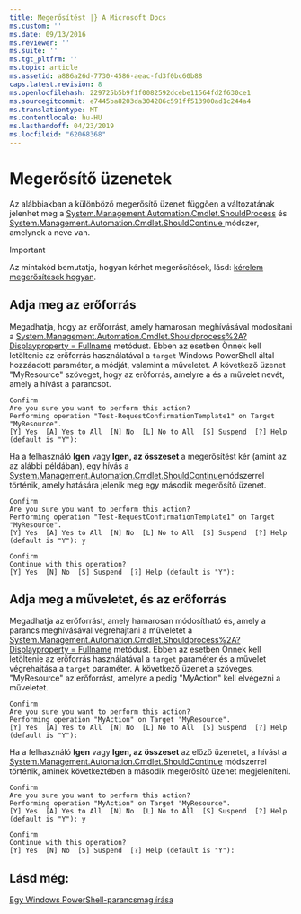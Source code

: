 ```yaml
---
title: Megerősítést |} A Microsoft Docs
ms.custom: ''
ms.date: 09/13/2016
ms.reviewer: ''
ms.suite: ''
ms.tgt_pltfrm: ''
ms.topic: article
ms.assetid: a886a26d-7730-4586-aeac-fd3f0bc60b88
caps.latest.revision: 8
ms.openlocfilehash: 229725b5b9f1f0082592dcebe11564fd2f630ce1
ms.sourcegitcommit: e7445ba8203da304286c591ff513900ad1c244a4
ms.translationtype: MT
ms.contentlocale: hu-HU
ms.lasthandoff: 04/23/2019
ms.locfileid: "62068368"
---
```

# <a name="confirmation-messages"></a>Megerősítő üzenetek

Az alábbiakban a különböző megerősítő üzenet függően a változatának jelenhet meg a [System.Management.Automation.Cmdlet.ShouldProcess](/dotnet/api/System.Management.Automation.Cmdlet.ShouldProcess) és [System.Management.Automation.Cmdlet.ShouldContinue ](/dotnet/api/System.Management.Automation.Cmdlet.ShouldContinue) módszer, amelynek a neve van.

> [!IMPORTANT]
> Az mintakód bemutatja, hogyan kérhet megerősítések, lásd: [kérelem megerősítések hogyan](./how-to-request-confirmations.md).

## <a name="specifying-the-resource"></a>Adja meg az erőforrás

Megadhatja, hogy az erőforrást, amely hamarosan meghívásával módosítani a [System.Management.Automation.Cmdlet.Shouldprocess%2A? Displayproperty = Fullname](/dotnet/api/System.Management.Automation.Cmdlet.ShouldProcess?view=powershellsdk-1.1.0) metódust. Ebben az esetben Önnek kell letöltenie az erőforrás használatával a `target` Windows PowerShell által hozzáadott paraméter, a módját, valamint a műveletet. A következő üzenet "MyResource" szöveget, hogy az erőforrás, amelyre a és a művelet nevét, amely a hívást a parancsot.

```output
Confirm
Are you sure you want to perform this action?
Performing operation "Test-RequestConfirmationTemplate1" on Target "MyResource".
[Y] Yes  [A] Yes to All  [N] No  [L] No to All  [S] Suspend  [?] Help (default is "Y"):
```

Ha a felhasználó **Igen** vagy **Igen, az összeset** a megerősítést kér (amint az az alábbi példában), egy hívás a [System.Management.Automation.Cmdlet.ShouldContinue](/dotnet/api/System.Management.Automation.Cmdlet.ShouldContinue)módszerrel történik, amely hatására jelenik meg egy második megerősítő üzenet.

```output
Confirm
Are you sure you want to perform this action?
Performing operation "Test-RequestConfirmationTemplate1" on Target "MyResource".
[Y] Yes  [A] Yes to All  [N] No  [L] No to All  [S] Suspend  [?] Help (default is "Y"): y

Confirm
Continue with this operation?
[Y] Yes  [N] No  [S] Suspend  [?] Help (default is "Y"):
```

## <a name="specifying-the-operation-and-resource"></a>Adja meg a műveletet, és az erőforrás

Megadhatja az erőforrást, amely hamarosan módosítható és, amely a parancs meghívásával végrehajtani a műveletet a [System.Management.Automation.Cmdlet.Shouldprocess%2A? Displayproperty = Fullname](/dotnet/api/System.Management.Automation.Cmdlet.ShouldProcess?view=powershellsdk-1.1.0) metódust. Ebben az esetben Önnek kell letöltenie az erőforrás használatával a `target` paraméter és a művelet végrehajtása a `target` paraméter. A következő üzenet a szöveges, "MyResource" az erőforrást, amelyre a pedig "MyAction" kell elvégezni a műveletet.

```output
Confirm
Are you sure you want to perform this action?
Performing operation "MyAction" on Target "MyResource".
[Y] Yes  [A] Yes to All  [N] No  [L] No to All  [S] Suspend  [?] Help (default is "Y"):
```

Ha a felhasználó **Igen** vagy **Igen, az összeset** az előző üzenetet, a hívást a [System.Management.Automation.Cmdlet.ShouldContinue](/dotnet/api/System.Management.Automation.Cmdlet.ShouldContinue) módszerrel történik, aminek következtében a második megerősítő üzenet megjeleníteni.

```output
Confirm
Are you sure you want to perform this action?
Performing operation "MyAction" on Target "MyResource".
[Y] Yes  [A] Yes to All  [N] No  [L] No to All  [S] Suspend  [?] Help (default is "Y"): y

Confirm
Continue with this operation?
[Y] Yes  [N] No  [S] Suspend  [?] Help (default is "Y"):
```

## <a name="see-also"></a>Lásd még:

[Egy Windows PowerShell-parancsmag írása](./writing-a-windows-powershell-cmdlet.md)
